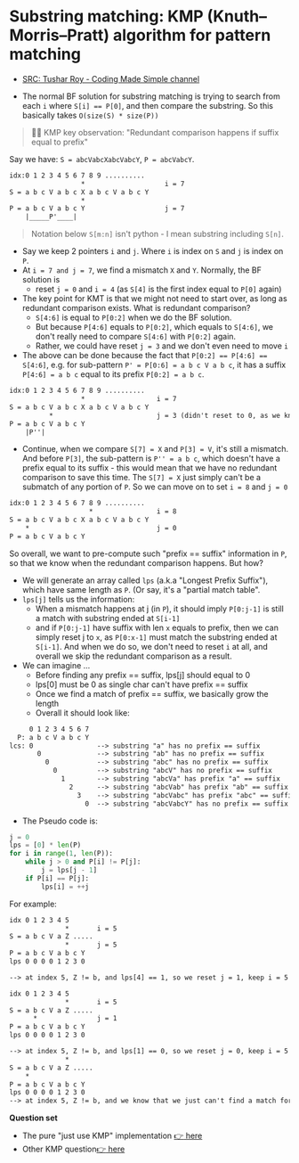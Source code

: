 # Substring matching: KMP (Knuth–Morris–Pratt) algorithm for pattern matching

- [SRC: Tushar Roy - Coding Made Simple channel](https://youtu.be/GTJr8OvyEVQ)

- The normal BF solution for substring matching is trying to search from each `i` where `S[i] == P[0]`, and then compare the substring. So this basically takes `O(size(S) * size(P))`

> :brain::bulb: KMP key observation: "Redundant comparison happens if suffix equal to prefix"

Say we have: `S = abcVabcXabcVabcY`, `P = abcVabcY`.

```txt
idx:0 1 2 3 4 5 6 7 8 9 ..........
                  *                    i = 7
S = a b c V a b c X a b c V a b c Y
                  *
P = a b c V a b c Y                    j = 7
    |_____P'____|
```

> Notation below `S[m:n]` isn't python - I mean substring including `S[n]`.

- Say we keep 2 pointers `i` and `j`. Where `i` is index on `S` and `j` is index on `P`.
- At `i = 7 and j = 7`, we find a mismatch `X` and `Y`. Normally, the BF solution is
  - reset `j = 0` and `i = 4` (as `S[4]` is the first index equal to `P[0]` again)
- The key point for KMT is that we might not need to start over, as long as redundant comparison exists. What is redundant comparison?
  - `S[4:6]` is equal to `P[0:2]` when we do the BF solution.
  - But because `P[4:6]` equals to `P[0:2]`, which equals to `S[4:6]`, we don't really need to compare `S[4:6]` with `P[0:2]` again.
  - Rather, we could have reset `j = 3` and we don't even need to move `i`
- The above can be done because the fact that `P[0:2] == P[4:6] == S[4:6]`, e.g. for sub-pattern `P' = P[0:6] = a b c V a b c`, it has a suffix `P[4:6] = a b c` equal to its prefix `P[0:2] = a b c`.

```txt
idx:0 1 2 3 4 5 6 7 8 9 ..........
                  *                  i = 7
S = a b c V a b c X a b c V a b c Y
          *                          j = 3 (didn't reset to 0, as we know S[4:6] == P[0:2])
P = a b c V a b c Y
    |P''|
```

- Continue, when we compare `S[7] = X` and `P[3] = V`, it's still a mismatch. And before `P[3]`, the sub-pattern is `P'' = a b c`, which doesn't have a prefix equal to its suffix - this would mean that we have no redundant comparison to save this time. The `S[7] = X` just simply can't be a submatch of any portion of `P`. So we can move on to set `i = 8` and `j = 0`


```txt
idx:0 1 2 3 4 5 6 7 8 9 ..........
                    *                i = 8
S = a b c V a b c X a b c V a b c Y
    *                                j = 0
P = a b c V a b c Y
```

So overall, we want to pre-compute such "prefix == suffix" information in `P`, so that we know when the redundant comparison happens. But how?

- We will generate an array called `lps` (a.k.a "Longest Prefix Suffix"), which have same length as `P`. (Or say, it's a "partial match table".
- `lps[j]` tells us the information:
  - When a mismatch happens at j (in `P`), it should imply `P[0:j-1]` is still a match with substring ended at `S[i-1]`
  - and if `P[0:j-1]` have suffix with len `x` equals to prefix, then we can simply reset j to `x`, as `P[0:x-1]` must match the substring ended at `S[i-1]`. And when we do so, we don't need to reset `i` at all, and overall we skip the redundant comparison as a result.
- We can imagine ...
  - Before finding any prefix == suffix, lps[j] should equal to 0
  - lps[0] must be 0 as single char can't have prefix == suffix
  - Once we find a match of prefix == suffix, we basically grow the length
  - Overall it should look like:

```txt
     0 1 2 3 4 5 6 7
  P: a b c V a b c Y
lcs: 0                --> substring "a" has no prefix == suffix
       0              --> substring "ab" has no prefix == suffix
         0            --> substring "abc" has no prefix == suffix
           0          --> substring "abcV" has no prefix == suffix
             1        --> substring "abcVa" has prefix "a" == suffix
               2      --> substring "abcVab" has prefix "ab" == suffix
                 3    --> substring "abcVabc" has prefix "abc" == suffix
                   0  --> substring "abcVabcY" has no prefix == suffix
```

- The Pseudo code is:

```python
j = 0
lps = [0] * len(P)
for i in range(1, len(P)):
    while j > 0 and P[i] != P[j]:
        j = lps[j - 1]
    if P[i] == P[j]:
        lps[i] = ++j
```

For example:

```txt
idx 0 1 2 3 4 5
              *       i = 5
S = a b c V a Z .....
              *       j = 5
P = a b c V a b c Y
lps 0 0 0 0 1 2 3 0

--> at index 5, Z != b, and lps[4] == 1, so we reset j = 1, keep i = 5

idx 0 1 2 3 4 5
              *       i = 5
S = a b c V a Z .....
      *               j = 1
P = a b c V a b c Y
lps 0 0 0 0 1 2 3 0

--> at index 5, Z != b, and lps[1] == 0, so we reset j = 0, keep i = 5
              *
S = a b c V a Z .....
    *
P = a b c V a b c Y
lps 0 0 0 0 1 2 3 0
--> at index 5, Z != b, and we know that we just can't find a match for S[5]
```

**Question set**

- The pure "just use KMP" implementation [:point_right: here](../problem_sets/substr_matching/find_first_occurrence_in_string.h)
- Other KMP question[:point_right: here](../problem_sets/substr_matching/README.md)
